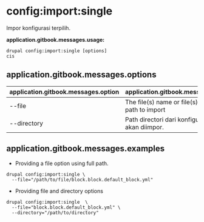 # config:import:single
Impor konfigurasi terpilih.

**application.gitbook.messages.usage:**
```
drupal config:import:single [options]
cis
```

## application.gitbook.messages.options
application.gitbook.messages.option | application.gitbook.messages.details
-------|-------------
--file | The file(s) name or file(s) absolute path to import
--directory | Path directori dari konfigurasi yang akan diimpor.

## application.gitbook.messages.examples
* Providing a file option using full path.
```
drupal config:import:single \
  --file="/path/to/file/block.block.default_block.yml"
```
* Providing file and directory options
```
drupal config:import:single  \
  --file="block.block.default_block.yml" \
  --directory="/path/to/directory"
```
